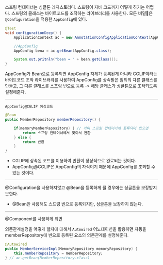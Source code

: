 스프링 컨테이너는 싱글톤 레지스토리다. 스프링이 자바 코드까지 어떻게 하기는 어렵다.
스프링의 클래스는 바이트코드를 조작하는 라이브러리를 사용한다.
모든 비밀은 `@Configuration`을 적용한 `AppConfig`에 있다.

```java
@Test
void configurationDeep() {
	ApplicationContext ac = new AnnotationConfigApplicationContext(AppConfig.class);

	//AppConfig
	AppConfig bena = ac.getBean(AppConfig.class);

	System.out.pritnln("been = " + bean.getClass());
}
```


AppConfig가 Bean으로 등록되면 AppConfig 자체가 등록된게 아니라 CGLIP이라는 바이트코드 조작 라이브러리를 사용하여 AppConfig를 상속받은 임의의 다른 클래스를 만들고, 그 다른 클래스를 스프링 빈으로 등록
-> 해당 클래스가 싱글톤으로 조작되도록 설정해준다.

---

`AppConfig@CGLIP 예상코드`

```java
@Bean
public MemberRepository memberRepository() {

	if(memoryMemberRepository) { // 이미 스프링 컨테이너에 등록되어 있으면
		return 스프링 컨테이너에서 찾아서 봔환 
	} else {
		return 반환
	}
}
```

- CGLIP에 상속된 코드를 이용하여 반환이 정상적으로 완료되는 것이다.
- AppConfig@CGLIP은 AppConfig의 자식이기 때문에 AppConfig를 조회할 수 있는 것이다.

---

@Configuration을 사용하지않고 @Bean을 등록하게 될 경우에는 
싱글톤을 보장받지 못한다.
- @Bean만 사용해도 스프링 빈으로 등록되지만, 싱글톤을 보장하지 않는다.
  
---
@Component를 사용하게 되면 

의존관계설정을 어떻게 할지에 대해서 `Autowired` 어노테이션을 활용하면 자동을 memberRepository에 빈으로 등록된 요소의 의존관계를 설정해준다.

```java
@Autowired 
public MemberServiceImpl(MemoryRepository memoryRepository) {
	this.memberRepository = memberRepository;
} // ac.getBean(MemberRepository.class)
```
